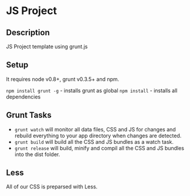 # JS Project
## Description

JS Project template using grunt.js


## Setup 

It requires node v0.8+, grunt v0.3.5+ and npm.

`npm install grunt -g` - installs grunt as global
`npm install` - installs all dependencies


## Grunt Tasks

- `grunt watch` will monitor all data files, CSS and JS for changes and rebuild everything to your app directory when changes are detected.
- `grunt build` will build all the CSS and JS bundles as a watch task.
- `grunt release` will build, minify and compil all the CSS and JS bundles into the dist folder.


## Less

All of our CSS is preparsed with Less.
